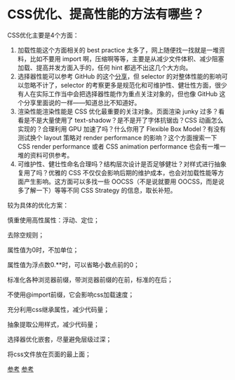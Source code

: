 # CSS优化、提高性能的方法有哪些？

CSS优化主要是4个方面：


1. 加载性能这个方面相关的 best practice 太多了，网上随便找一找就是一堆资料，比如不要用 import 啊，压缩啊等等，主要是从减少文件体积、减少阻塞加载、提高并发方面入手的，任何 hint 都逃不出这几个大方向。
2. 选择器性能可以参考 GitHub 的这个[分享]( https://speakerdeck.com/jonrohan/githubs-css-performance)，但 selector 的对整体性能的影响可以忽略不计了，selector 的考察更多是规范化和可维护性、健壮性方面，很少有人在实际工作当中会把选择器性能作为重点关注对象的，但也像 GitHub 这个分享里面说的一样——知道总比不知道好。
3. 渲染性能渲染性能是 CSS 优化最重要的关注对象。页面渲染 junky 过多？看看是不是大量使用了 text-shadow？是不是开了字体抗锯齿？CSS 动画怎么实现的？合理利用 GPU 加速了吗？什么你用了 Flexible Box Model？有没有测试换个 layout 策略对 render performance 的影响？这个方面搜索一下 CSS render performance 或者 CSS animation performance 也会有一堆一堆的资料可供参考。
4. 可维护性、健壮性命名合理吗？结构层次设计是否足够健壮？对样式进行抽象复用了吗？优雅的 CSS 不仅仅会影响后期的维护成本，也会对加载性能等方面产生影响。这方面可以多找一些 OOCSS（不是说就要用 OOCSS，而是说多了解一下）等等不同 CSS Strategy 的信息，取长补短。


较为具体的优化方案： 

慎重使用高性属性：浮动、定位； 

去除空规则； 

属性值为0时，不加单位； 

属性值为浮点数0.**时，可以省略小数点前的0； 

标准化各种浏览器前缀，带浏览器前缀的在前，标准的在后； 

不使用@import前缀，它会影响css加载速度； 

充分利用css继承属性，减少代码量； 

抽象提取公用样式，减少代码量； 

选择器优化嵌套，尽量避免层级过深； 

将css文件放在页面的最上面；

[参考](https://www.zhihu.com/question/19886806)
[参考](http://nomospace.com/posts/css-lint.html)

